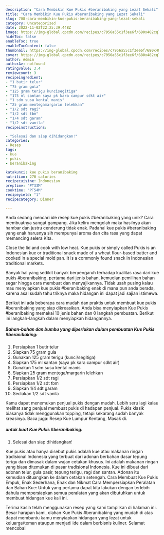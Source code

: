 ```yaml
---
description: "Cara Membikin Kue Pukis #beranibaking yang Lezat Sekali"
title: "Cara Membikin Kue Pukis #beranibaking yang Lezat Sekali"
slug: 708-cara-membikin-kue-pukis-beranibaking-yang-lezat-sekali
category: Uncategorized
date: 2022-11-02T22:25:39.448Z
image: https://img-global.cpcdn.com/recipes/c7956a55c1f3ee6f/680x482cq70/kue-pukis-beranibaking-foto-resep-utama.jpg
hideToc: false
enableToc: true
enableTocContent: false
thumbnail: https://img-global.cpcdn.com/recipes/c7956a55c1f3ee6f/680x482cq70/kue-pukis-beranibaking-foto-resep-utama.jpg
cover: https://img-global.cpcdn.com/recipes/c7956a55c1f3ee6f/680x482cq70/kue-pukis-beranibaking-foto-resep-utama.jpg
author: Admin
authorAv: notfound
ratingvalue: 3.4
reviewcount: 3
recipeingredient:
- "1 butir telur"
- "75 gram gula"
- "125 gram terigu kuncisegitiga"
- "175 ml santan saya pk kara campur sdkt air"
- "1 sdm susu kental manis"
- "25 gram mentegamargarin lelehkan"
- "1/2 sdt ragi"
- "1/2 sdt tbm"
- "1/4 sdt garam"
- "1/2 sdt vanila"
recipeinstructions:

- "Selesai dan siap dihidangkan!"
categories:
- Resep
tags:
- kue
- pukis
- beranibaking

katakunci: kue pukis beranibaking 
nutrition: 270 calories
recipecuisine: Indonesian
preptime: "PT33M"
cooktime: "PT54M"
recipeyield: "1"
recipecategory: Dinner

---
```





Anda sedang mencari ide resep kue pukis #beranibaking yang unik? Cara membuatnya sangat gampang. Jika keliru mengolah maka hasilnya akan hambar dan justru cenderung tidak enak. Padahal kue pukis #beranibaking yang enak harusnya sih mempunyai aroma dan cita rasa yang dapat memancing selera Kita.





Close the lid and cook with low heat. Kue pukis or simply called Pukis is an Indonesian kue or traditional snack made of a wheat flour-based batter and cooked in a special mold pan. It is a commonly found snack in Indonesian traditional markets.

Banyak hal yang sedikit banyak berpengaruh terhadap kualitas rasa dari kue pukis #beranibaking, pertama dari jenis bahan, kemudian pemilihan bahan segar hingga cara membuat dan menyajikannya. Tidak usah pusing kalau mau menyiapkan kue pukis #beranibaking enak di mana pun anda berada, karena asal sudah tahu triknya maka hidangan ini dapat jadi sajian istimewa.






Berikut ini ada beberapa cara mudah dan praktis untuk membuat kue pukis #beranibaking yang siap dikreasikan. Anda bisa menyiapkan Kue Pukis #beranibaking memakai 10 jenis bahan dan 0 langkah pembuatan. Berikut ini langkah-langkah dalam menyiapkan hidangannya.

<!--inarticleads1-->

##### Bahan-bahan dan bumbu yang diperlukan dalam pembuatan Kue Pukis #beranibaking:

1. Persiapkan 1 butir telur
1. Siapkan 75 gram gula
1. Gunakan 125 gram terigu (kunci/segitiga)
1. Siapkan 175 ml santan (saya pk kara campur sdkt air)
1. Gunakan 1 sdm susu kental manis
1. Siapkan 25 gram mentega/margarin lelehkan
1. Persiapkan 1/2 sdt ragi
1. Persiapkan 1/2 sdt tbm
1. Siapkan 1/4 sdt garam
1. Sediakan 1/2 sdt vanila


Kamu dapat menemukan penjual pukis dengan mudah. Lebih seru lagi kalau melihat sang penjual membuat pukis di hadapan penjual. Pukis klasik biasanya tidak menggunakan topping, tetapi sekarang sudah banyak kreasinya. Baca juga: Resep Kue Lumpur Kentang, Masak di. 

<!--inarticleads2-->

#####  untuk buat Kue Pukis #beranibaking:


1. Selesai dan siap dihidangkan!

Kue pukis atau hanya disebut pukis adalah kue atau makanan ringan tradisional Indonesia yang terbuat dari adonan berbahan dasar tepung terigu dan dimasak dalam wajan cetakan khusus. Ini adalah makanan ringan yang biasa ditemukan di pasar tradisional Indonesia. Kue ini dibuat dari adonan telur, gula pasir, tepung terigu, ragi dan santan. Adonan itu kemudian dituangkan ke dalam cetakan setengah. Cara Membuat Kue Pukis Empuk, Enak Sederhana, Enak dan Nikmat Cara Mempersiapkan Peralatan dan Bahan Kue: Untuk yang pertama dapat kita lakukan dengan terlebih dahulu mempersiapkan semua peralatan yang akan dibutuhkan untuk membuat hidangan kue kali ini. 

Terima kasih telah menggunakan resep yang kami tampilkan di halaman ini. Besar harapan kami, olahan Kue Pukis #beranibaking yang mudah di atas dapat membantu kamu menyiapkan hidangan yang lezat untuk keluarga/teman ataupun menjadi ide dalam berbisnis kuliner. Selamat mencoba!
